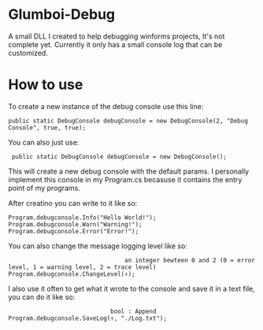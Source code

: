 # Glumboi-Debug
A small DLL I created to help debugging winforms projects, It's not complete yet.
Currently it only has a small console log that can be customized.

# How to use
To create a new instance of the debug console use this line: 
   
    public static DebugConsole debugConsole = new DebugConsole(2, "Debug Console", true, true);
    
You can also just use:

     public static DebugConsole debugConsole = new DebugConsole();

This will create a new debug console with the default params.
I personally implement this console in my Program.cs becasuse it contains the entry point of my programs.

After creatino you can write to it like so:
       
    Program.debugconsole.Info("Hello World!");
    Program.debugconsole.Warn("Warning!");
    Program.debugconsole.Error("Error!");
    
You can also change the message logging level like so: 
                                       
                                     an integer bewteen 0 and 2 (0 = error level, 1 = warning level, 2 = trace level)
    Program.debugconsole.ChangeLevel(↑);
    
I also use it often to get what it wrote to the console and save it in a text file, you can do it like so:
    
                                 bool : Append
    Program.debugconsole.SaveLog(↑, "./Log.txt");
